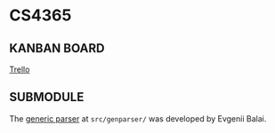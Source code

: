 # CS4365

## KANBAN BOARD
[Trello][trello]

## SUBMODULE
The [generic parser][genparser] at `src/genparser/` was developed by Evgenii Balai.

[trello]:
https://trello.com/b/tCAfkInX
[genparser]:
https://github.com/iensen/genparser
